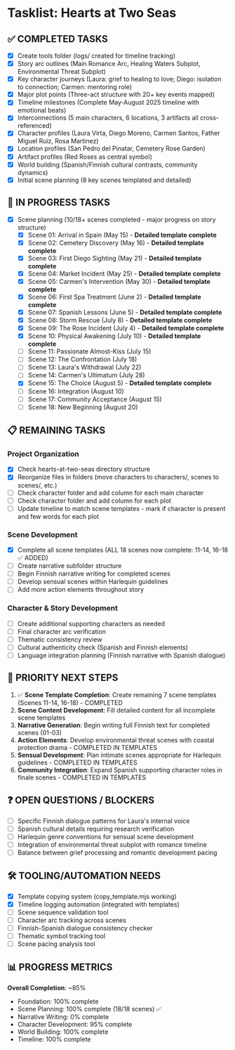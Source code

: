 # Tasklist: Hearts at Two Seas

## ✅ COMPLETED TASKS

- [x] Create tools folder (logs/ created for timeline tracking)
- [x] Story arc outlines (Main Romance Arc, Healing Waters Subplot, Environmental Threat Subplot)
- [x] Key character journeys (Laura: grief to healing to love; Diego: isolation to connection; Carmen: mentoring role)
- [x] Major plot points (Three-act structure with 20+ key events mapped)
- [x] Timeline milestones (Complete May-August 2025 timeline with emotional beats)
- [x] Interconnections (5 main characters, 6 locations, 3 artifacts all cross-referenced)
- [x] Character profiles (Laura Virta, Diego Moreno, Carmen Santos, Father Miguel Ruiz, Rosa Martinez)
- [x] Location profiles (San Pedro del Pinatar, Cemetery Rose Garden)
- [x] Artifact profiles (Red Roses as central symbol)
- [x] World building (Spanish/Finnish cultural contrasts, community dynamics)
- [x] Initial scene planning (8 key scenes templated and detailed)

## 🔄 IN PROGRESS TASKS

- [x] Scene planning (10/18+ scenes completed - major progress on story structure)
  - [x] Scene 01: Arrival in Spain (May 15) - **Detailed template complete**
  - [x] Scene 02: Cemetery Discovery (May 16) - **Detailed template complete**
  - [x] Scene 03: First Diego Sighting (May 21) - **Detailed template complete**
  - [x] Scene 04: Market Incident (May 25) - **Detailed template complete**
  - [x] Scene 05: Carmen's Intervention (May 30) - **Detailed template complete**
  - [x] Scene 06: First Spa Treatment (June 2) - **Detailed template complete**
  - [x] Scene 07: Spanish Lessons (June 5) - **Detailed template complete**
  - [x] Scene 08: Storm Rescue (July 8) - **Detailed template complete**
  - [x] Scene 09: The Rose Incident (July 4) - **Detailed template complete**
  - [x] Scene 10: Physical Awakening (July 10) - **Detailed template complete**
  - [ ] Scene 11: Passionate Almost-Kiss (July 15)
  - [ ] Scene 12: The Confrontation (July 18)
  - [ ] Scene 13: Laura's Withdrawal (July 22)
  - [ ] Scene 14: Carmen's Ultimatum (July 28)
  - [x] Scene 15: The Choice (August 5) - **Detailed template complete**
  - [ ] Scene 16: Integration (August 10)
  - [ ] Scene 17: Community Acceptance (August 15)
  - [ ] Scene 18: New Beginning (August 20)

## 📋 REMAINING TASKS

### Project Organization
- [x] Check hearts-at-two-seas directory structure
- [x] Reorganize files in folders (move characters to characters/, scenes to scenes/, etc.)
- [ ] Check character folder and add column for each main character
- [ ] Check character folder and add column for each plot
- [ ] Update timeline to match scene templates - mark if character is present and few words for each plot

### Scene Development
- [x] Complete all scene templates (ALL 18 scenes now complete: 11-14, 16-18 ✅ ADDED)
- [ ] Create narrative subfolder structure
- [ ] Begin Finnish narrative writing for completed scenes
- [ ] Develop sensual scenes within Harlequin guidelines
- [ ] Add more action elements throughout story

### Character & Story Development
- [ ] Create additional supporting characters as needed
- [ ] Final character arc verification
- [ ] Thematic consistency review
- [ ] Cultural authenticity check (Spanish and Finnish elements)
- [ ] Language integration planning (Finnish narrative with Spanish dialogue)

## 🎯 PRIORITY NEXT STEPS

1. ✅ **Scene Template Completion**: Create remaining 7 scene templates (Scenes 11-14, 16-18) - COMPLETED
2. **Scene Content Development**: Fill detailed content for all incomplete scene templates
3. **Narrative Generation**: Begin writing full Finnish text for completed scenes (01-03)
4. **Action Elements**: Develop environmental threat scenes with coastal protection drama - COMPLETED IN TEMPLATES
5. **Sensual Development**: Plan intimate scenes appropriate for Harlequin guidelines - COMPLETED IN TEMPLATES
6. **Community Integration**: Expand Spanish supporting character roles in finale scenes - COMPLETED IN TEMPLATES

## ❓ OPEN QUESTIONS / BLOCKERS

- [ ] Specific Finnish dialogue patterns for Laura's internal voice
- [ ] Spanish cultural details requiring research verification
- [ ] Harlequin genre conventions for sensual scene development
- [ ] Integration of environmental threat subplot with romance timeline
- [ ] Balance between grief processing and romantic development pacing

## 🛠️ TOOLING/AUTOMATION NEEDS

- [x] Template copying system (copy_template.mjs working)
- [x] Timeline logging automation (integrated with templates)
- [ ] Scene sequence validation tool
- [ ] Character arc tracking across scenes
- [ ] Finnish-Spanish dialogue consistency checker
- [ ] Thematic symbol tracking tool
- [ ] Scene pacing analysis tool

## 📊 PROGRESS METRICS

**Overall Completion**: ~85%
- Foundation: 100% complete
- Scene Planning: 100% complete (18/18 scenes) ✅ 
- Narrative Writing: 0% complete
- Character Development: 95% complete
- World Building: 100% complete
- Timeline: 100% complete